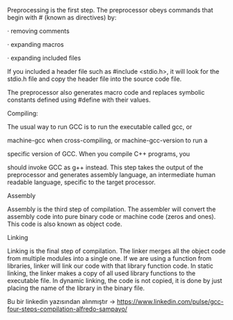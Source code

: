 Preprocessing is the first step. The preprocessor obeys commands that begin with # (known as directives) by:

·       removing comments

·       expanding macros

·       expanding included files

If you included a header file such as #include <stdio.h>, it will look for the stdio.h file and copy the header file into the source code file.

The preprocessor also generates macro code and replaces symbolic constants defined using #define with their values.

Compiling:

The usual way to run GCC is to run the executable called gcc, or

  machine-gcc when cross-compiling, or machine-gcc-version to run a

  specific version of GCC.  When you compile C++ programs, you

 should invoke GCC as g++ instead. This step takes the output of the preprocessor and generates assembly language, an intermediate human readable language, specific to the target processor.

Assembly

Assembly is the third step of compilation. The assembler will convert the assembly code into   pure binary code or machine code (zeros and ones). This code is also known as object code.

 

Linking

Linking is the final step of compilation. The linker merges all the object code from multiple modules into a single one. If we are using a function from libraries, linker will link our code with that library function code. In static linking, the linker makes a copy of all used library functions to the executable file. In dynamic linking, the code is not copied, it is done by just placing the name of the library in the binary file.


Bu bir linkedin yazısından alınmıştır -> https://www.linkedin.com/pulse/gcc-four-steps-compilation-alfredo-sampayo/